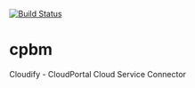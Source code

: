 [![Build Status](https://secure.travis-ci.org/gkorland/cpbm.png)](http://travis-ci.org/gkorland/cpbm)

cpbm
====

Cloudify - CloudPortal Cloud Service Connector 
